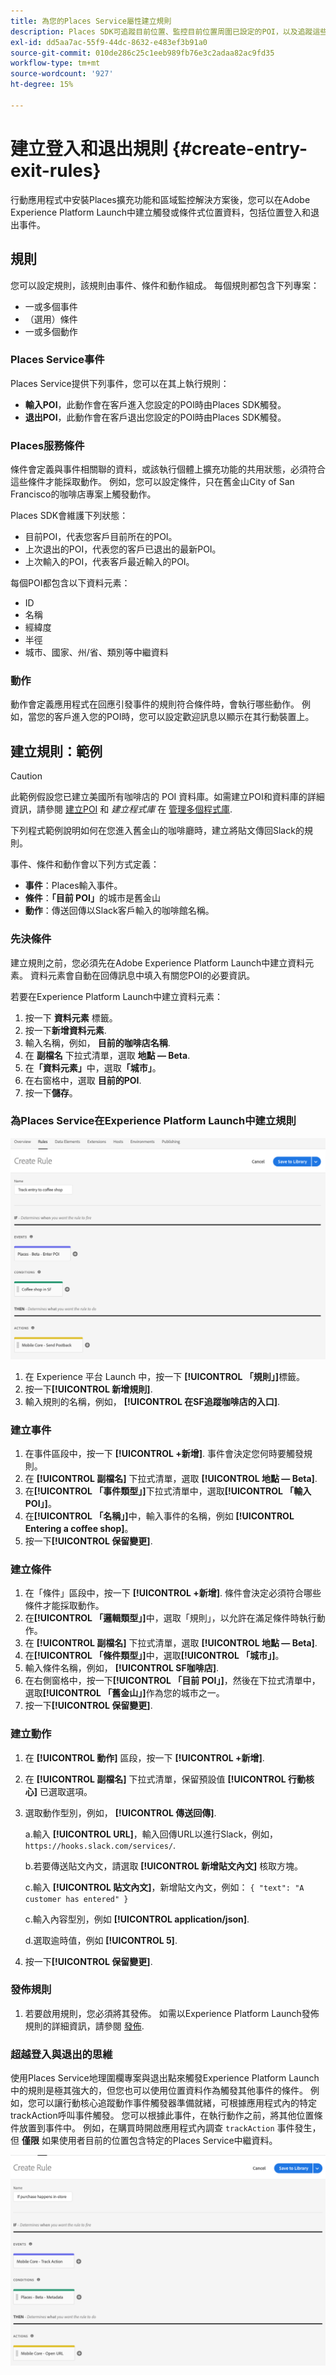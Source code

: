```yaml
---
title: 為您的Places Service屬性建立規則
description: Places SDK可追蹤目前位置、監控目前位置周圍已設定的POI，以及追蹤這些POI的進入和退出事件。
exl-id: dd5aa7ac-55f9-44dc-8632-e483ef3b91a0
source-git-commit: 010de286c25c1eeb989fb76e3c2adaa82ac9fd35
workflow-type: tm+mt
source-wordcount: '927'
ht-degree: 15%

---
```


# 建立登入和退出規則 {#create-entry-exit-rules}

行動應用程式中安裝Places擴充功能和區域監控解決方案後，您可以在Adobe Experience Platform Launch中建立觸發或條件式位置資料，包括位置登入和退出事件。

## 規則

您可以設定規則，該規則由事件、條件和動作組成。 每個規則都包含下列專案：

* 一或多個事件
* （選用）條件
* 一或多個動作

### Places Service事件

Places Service提供下列事件，您可以在其上執行規則：

* **輸入POI**，此動作會在客戶進入您設定的POI時由Places SDK觸發。
* **退出POI**，此動作會在客戶退出您設定的POI時由Places SDK觸發。

### Places服務條件

條件會定義與事件相關聯的資料，或該執行個體上擴充功能的共用狀態，必須符合這些條件才能採取動作。 例如，您可以設定條件，只在舊金山City of San Francisco的咖啡店專案上觸發動作。

Places SDK會維護下列狀態：

* 目前POI，代表您客戶目前所在的POI。
* 上次退出的POI，代表您的客戶已退出的最新POI。
* 上次輸入的POI，代表客戶最近輸入的POI。

每個POI都包含以下資料元素：

* ID
* 名稱
* 經緯度
* 半徑
* 城市、國家、州/省、類別等中繼資料

### 動作

動作會定義應用程式在回應引發事件的規則符合條件時，會執行哪些動作。 例如，當您的客戶進入您的POI時，您可以設定歡迎訊息以顯示在其行動裝置上。

## 建立規則：範例

>[!CAUTION]
>
>此範例假設您已建立美國所有咖啡店的 POI 資料庫。如需建立POI和資料庫的詳細資訊，請參閱 [建立POI](/help/poi-mgmt-ui/create-a-poi-ui.md) 和 *建立程式庫* 在 [管理多個程式庫](https://docs.adobe.com/content/help/en/places/using/poi-mgmt-ui/manage-libraries-in-the-places-ui.html).

下列程式範例說明如何在您進入舊金山的咖啡廳時，建立將貼文傳回Slack的規則。

事件、條件和動作會以下列方式定義：

* **事件**：Places輸入事件。
* **條件**：**「目前 POI」**&#x200B;的城市是舊金山
* **動作**：傳送回傳以Slack客戶輸入的咖啡館名稱。

### 先決條件

建立規則之前，您必須先在Adobe Experience Platform Launch中建立資料元素。 資料元素會自動在回傳訊息中填入有關您POI的必要資訊。

若要在Experience Platform Launch中建立資料元素：

1. 按一下 **資料元素** 標籤。
1. 按一下&#x200B;**新增資料元素**.
1. 輸入名稱，例如， **目前的咖啡店名稱**.
1. 在 **副檔名** 下拉式清單，選取 **地點 — Beta**.
1. 在&#x200B;**「資料元素」**&#x200B;中，選取&#x200B;**「城市」**。
1. 在右窗格中，選取 **目前的POI**.
1. 按一下&#x200B;**儲存**。

### 為Places Service在Experience Platform Launch中建立規則

![建立規則](/help/assets/placesrule.png)

1. 在 Experience 平台 Launch 中，按一下 **[!UICONTROL 「規則」]**&#x200B;標籤。
1. 按一下&#x200B;**[!UICONTROL 新增規則]**.
1. 輸入規則的名稱，例如， **[!UICONTROL 在SF追蹤咖啡店的入口]**.

### 建立事件

1. 在事件區段中，按一下 **[!UICONTROL +新增]**. 事件會決定您何時要觸發規則。
1. 在 **[!UICONTROL 副檔名]** 下拉式清單，選取 **[!UICONTROL 地點 — Beta]**.
1. 在&#x200B;**[!UICONTROL 「事件類型」]**&#x200B;下拉式清單中，選取&#x200B;**[!UICONTROL 「輸入 POI」]**。
1. 在&#x200B;**[!UICONTROL 「名稱」]**&#x200B;中，輸入事件的名稱，例如 **[!UICONTROL Entering a coffee shop]**。
1. 按一下&#x200B;**[!UICONTROL 保留變更]**.

### 建立條件

1. 在「條件」區段中，按一下 **[!UICONTROL +新增]**. 條件會決定必須符合哪些條件才能採取動作。
1. 在&#x200B;**[!UICONTROL 「邏輯類型」]**&#x200B;中，選取「規則」，以允許在滿足條件時執行動作。
1. 在 **[!UICONTROL 副檔名]** 下拉式清單，選取 **[!UICONTROL 地點 — Beta]**.
1. 在&#x200B;**[!UICONTROL 「條件類型」]**&#x200B;中，選取&#x200B;**[!UICONTROL 「城市」]**。
1. 輸入條件名稱，例如， **[!UICONTROL SF咖啡店]**.
1. 在右側窗格中，按一下&#x200B;**[!UICONTROL 「目前 POI」]**，然後在下拉式清單中，選取&#x200B;**[!UICONTROL 「舊金山」]**&#x200B;作為您的城市之一。
1. 按一下&#x200B;**[!UICONTROL 保留變更]**.

### 建立動作

1. 在 **[!UICONTROL 動作]** 區段，按一下 **[!UICONTROL +新增]**.
1. 在 **[!UICONTROL 副檔名]** 下拉式清單，保留預設值 **[!UICONTROL 行動核心]** 已選取選項。
1. 選取動作型別，例如， **[!UICONTROL 傳送回傳]**.

   a.輸入 **[!UICONTROL URL]**，輸入回傳URL以進行Slack，例如， `https://hooks.slack.com/services/`.

   b.若要傳送貼文內文，請選取 **[!UICONTROL 新增貼文內文]** 核取方塊。

   c.輸入 **[!UICONTROL 貼文內文]**，新增貼文內文，例如： `{ "text": "A customer has entered" }`

   c.輸入內容型別，例如 **[!UICONTROL application/json]**.

   d.選取逾時值，例如 **[!UICONTROL 5]**.

1. 按一下&#x200B;**[!UICONTROL 保留變更]**.

### 發佈規則

1. 若要啟用規則，您必須將其發佈。 如需以Experience Platform Launch發佈規則的詳細資訊，請參閱 [發佈](https://docs.adobe.com/content/help/zh-Hant/launch/using/reference/publish/overview.html).

### 超越登入與退出的思維

使用Places Service地理圍欄專案與退出點來觸發Experience Platform Launch中的規則是極其強大的，但您也可以使用位置資料作為觸發其他事件的條件。 例如，您可以讓行動核心追蹤動作事件觸發器準備就緒，可根據應用程式內的特定trackAction呼叫事件觸發。 您可以根據此事件，在執行動作之前，將其他位置條件放置到事件中。 例如，在購買時開啟應用程式內調查 `trackAction` 事件發生，但 **僅限** 如果使用者目前的位置包含特定的Places Service中繼資料。

![建立條件](/help/assets/places-condition.png)
